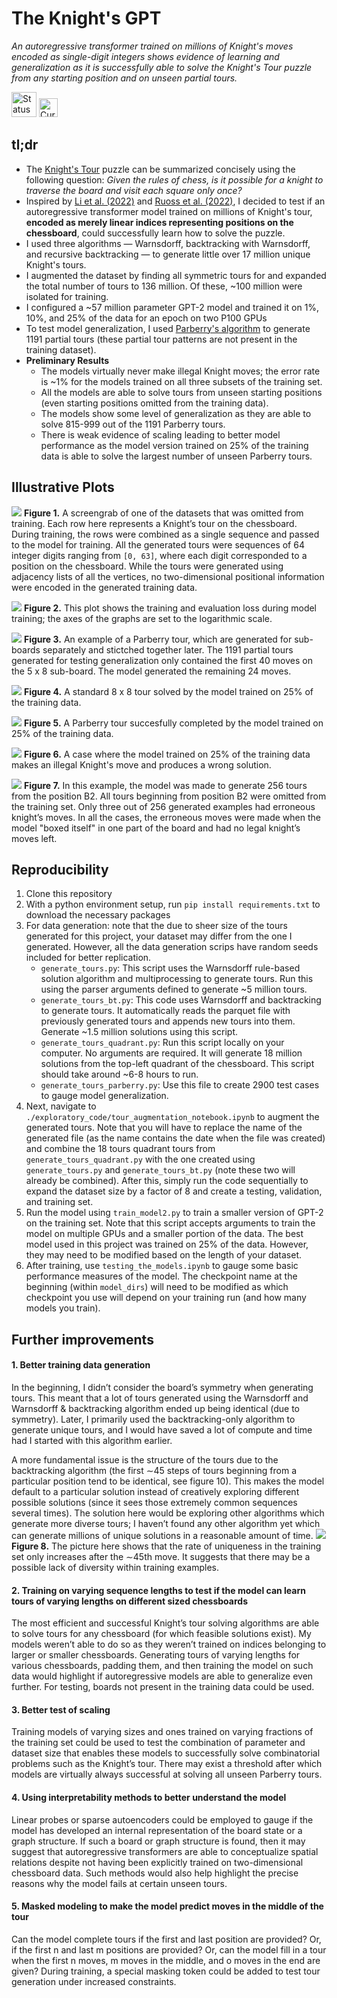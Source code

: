 # The Knight's GPT
_An autoregressive transformer trained on millions of Knight's moves encoded as single-digit integers shows evidence of learning and generalization as it is successfully able to solve the Knight's Tour puzzle from any starting position and on unseen partial tours._

<img src="https://img.shields.io/badge/Status-In_progress-orange" alt="Status" height="40">
<img src="https://img.shields.io/badge/Currently_Working_On-Training_more_models-8A2BE2" alt="Currently Working On" height="30">

## tl;dr 
- The [Knight's Tour](https://en.wikipedia.org/wiki/Knight%27s_tour) puzzle can be summarized concisely using the following question: _Given the rules of chess, is it possible for a knight to traverse the board and visit each square only once?_
- Inspired by [Li et al. (2022)](https://arxiv.org/pdf/2210.13382) and [Ruoss et al. (2022)](https://arxiv.org/pdf/2402.04494v1), I decided to test if an autoregressive transformer model trained on millions of Knight's tour, **encoded as merely linear indices representing positions on the chessboard**, could successfully learn how to solve the puzzle.
- I used three algorithms — Warnsdorff, backtracking with Warnsdorff, and recursive backtracking — to generate little over 17 million unique Knight's tours.
- I augmented the dataset by finding all symmetric tours for and expanded the total number of tours to 136 million. Of these, ~100 million were isolated for training.
- I configured a ~57 million parameter GPT-2 model and trained it on 1%, 10%, and 25% of the data for an epoch on two P100 GPUs
- To test model generalization, I used [Parberry's algorithm](https://www.sciencedirect.com/science/article/pii/S0166218X96000108) to generate 1191 partial tours (these partial tour patterns are not present in the training dataset).
- **Preliminary Results**
    - The models virtually never make illegal Knight moves; the error rate is ~1% for the models trained on all three subsets of the training set.
    - All the models are able to solve tours from unseen starting positions (even starting positions omitted from the training data).
    - The models show some level of generalization as they are able to solve 815-999 out of the 1191 Parberry tours.
    - There is weak evidence of scaling leading to better model performance as the model version trained on 25% of the training data is able to solve the largest number of unseen Parberry tours.

## Illustrative Plots

![](./plots_kt/sample_kt_data.png)
**Figure 1.** A screengrab of one of the datasets that was omitted from training. Each row here represents a Knight’s tour on the chessboard. During training, the rows were combined as a single sequence and passed to the model for training. All the generated tours were sequences of 64 integer digits ranging from `[0, 63]`, where each digit corresponded to a position on the chessboard. While the tours were generated using adjacency lists of all the vertices, no two-dimensional positional information were encoded in the generated training data. 

![](./plots_kt/training_curves.png)
**Figure 2.** This plot shows the training and evaluation loss during model training; the axes of the graphs are set to the logarithmic scale.

![](./plots_kt/parberry_stitched_example.png)
**Figure 3.** An example of a Parberry tour, which are generated for sub-boards separately and stictched together later. The 1191 partial tours generated for testing generalization only contained the first 40 moves on the 5 x 8 sub-board. The model generated the remaining 24 moves. 

![](./plots_kt/standard_example3_model3.png)
**Figure 4.** A standard 8 x 8 tour solved by the model trained on 25% of the training data.

![](./plots_kt/parberry_example3_model3.png)
**Figure 5.** A Parberry tour succesfully completed by the model trained on 25% of the training data.

![](./plots_kt/parberry_example1_model3.png)
**Figure 6.** A case where the model trained on 25% of the training data makes an illegal Knight's move and produces a wrong solution.

![](./plots_kt/tours_16x16.png)
**Figure 7.** In this example, the model was made to generate 256 tours from the position B2. All tours beginning from position B2 were omitted from the training set. Only three out of 256 generated examples had erroneous knight’s moves. In all the cases, the erroneous moves were made when the model "boxed itself" in one part of the board and had no legal knight’s moves left.

## Reproducibility

1. Clone this repository
2. With a python environment setup, run `pip install requirements.txt` to download the necessary packages
3. For data generation: note that the due to sheer size of the tours generated for
this project, your dataset may differ from the one I generated. However, all the data
generation scrips have random seeds included for better replication.
    - `generate_tours.py`: This script uses the Warnsdorff rule-based solution algorithm and multiprocessing to generate tours. Run this using the parser arguments defined to generate ~5 million tours. 
    - `generate_tours_bt.py`: This code uses Warnsdorff and backtracking to generate tours. It automatically reads the parquet file with previously generated tours and appends new tours into them. Generate ~1.5 million solutions using this script. 
    - `generate_tours_quadrant.py`: Run this script locally on your computer. No arguments are required. It will generate 18 million solutions from the top-left quadrant of the chessboard. This script should take around ~6-8 hours to run.
    - `generate_tours_parberry.py`: Use this file to create 2900 test cases to gauge model generalization.
4.  Next, navigate to `./exploratory_code/tour_augmentation_notebook.ipynb` to augment the generated tours. Note that you will have to replace the name of the generated file (as the name contains the date when the file was created) and combine the 18 tours quadrant tours from `generate_tours_quadrant.py` with the one created using `generate_tours.py` and `generate_tours_bt.py` (note these two will already be combined). After this, simply run the code sequentially to expand the dataset size by a factor of 8 and create a testing, validation, and training set.
5. Run the model using `train_model2.py` to train a smaller version of GPT-2 on the training set. Note that this script accepts arguments to train the model on multiple GPUs and a smaller portion of the data. The best model used in this project was trained on 25% of the data. However, they may need to be modified based on the length of your dataset.
6. After training, use `testing_the_models.ipynb` to gauge some basic performance measures of the model. The checkpoint name at the beginning (within `model_dirs`) will need to be modified as which checkpoint you use will depend on your training run (and how many models you train).

## Further improvements
#### 1. Better training data generation
In the beginning, I didn’t consider the board’s symmetry when generating tours. This meant that a lot of tours generated using the Warnsdorff and Warnsdorff & backtracking algorithm ended up being identical (due to symmetry). Later, I primarily used the backtracking-only algorithm to generate unique tours, and I would have saved a lot of compute and time had I started with this algorithm earlier.

A more fundamental issue is the structure of the tours due to the backtracking algorithm (the first ∼45 steps of tours beginning from a particular position tend to be identical, see figure 10). This makes the model default to a particular solution instead of creatively exploring different possible solutions (since it sees those extremely common sequences several times). The solution here would be exploring other algorithms which generate more diverse tours; I haven’t found any other algorithm yet which can generate millions of unique solutions in a reasonable amount of time.
![](./plots_kt/unique_moves.png)
**Figure 8.** The picture here shows that the rate of uniqueness in the training set only increases after the ∼45th move. It suggests that there may be a possible lack of diversity within training examples.
#### 2. Training on varying sequence lengths to test if the model can learn tours of varying lengths on different sized chessboards
The most efficient and successful Knight’s tour solving algorithms are able to solve tours for any chessboard (for which feasible solutions exist). My models weren’t able to do so as they weren’t trained on indices belonging to larger or smaller chessboards. Generating tours of varying lengths for various chessboards, padding them, and then training the model on such data would highlight if autoregressive models are able to generalize even further. For testing, boards not present in the training data could be used.
#### 3. Better test of scaling
Training models of varying sizes and ones trained on varying fractions of the training set could be used to test the combination of parameter and dataset size that enables these models to successfully solve combinatorial problems such as the Knight’s tour. There may exist a threshold after which models are virtually always successful at solving all unseen Parberry tours.
#### 4. Using interpretability methods to better understand the model
Linear probes or sparse autoencoders could be employed to gauge if the model has developed an internal representation of the board state or a graph structure. If such a board or graph structure is found, then it may suggest that autoregressive transformers are able to conceptualize spatial relations despite not having been explicitly trained on two-dimensional chessboard data. Such methods would also help highlight the precise reasons why the model fails at certain unseen tours.
#### 5. Masked modeling to make the model predict moves in the middle of the tour
Can the model complete tours if the first and last position are provided? Or, if the first n and last m positions are provided? Or, can the model fill in a tour when the first n moves, m moves in the middle, and o moves in the end are given? During training, a special masking token could be added to test tour generation under increased constraints.
